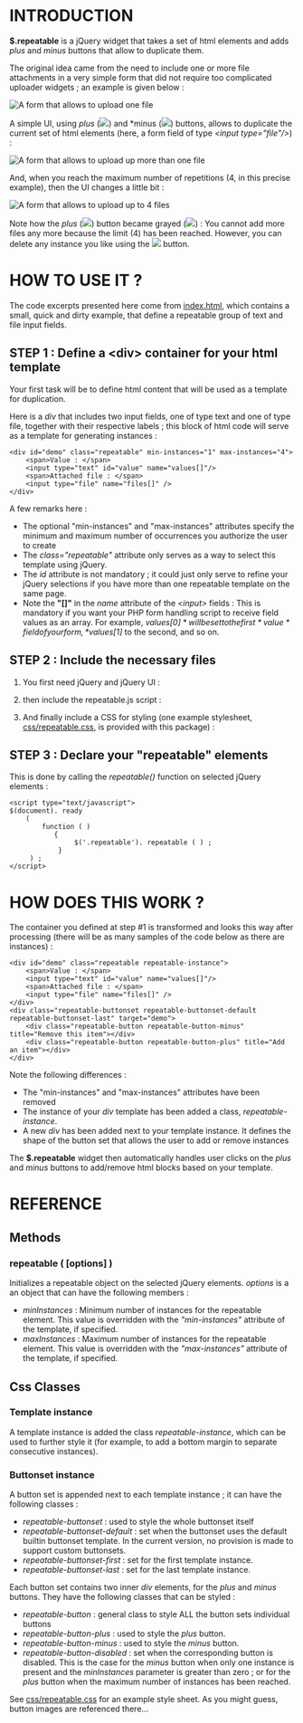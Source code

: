 # INTRODUCTION #
**$.repeatable** is a jQuery widget that takes a set of html elements and adds *plus* and *minus* buttons that allow to duplicate them.

The original idea came from the need to include one or more file attachments in a very simple form that did not require too complicated uploader widgets ; an example is given below :

![A form that allows to upload one file](screenshots/introduction01.png)

A simple UI, using *plus* (![](images/add-small-enabled.png)) and *minus (![](images/delete-small-enabled.png)) buttons, allows to duplicate the current set of html elements (here, a form field of type *&lt;input type="file"/&gt;*) :

![A form that allows to upload up more than one file](screenshots/introduction02.png)
 
And, when you reach the maximum number of repetitions (4, in this precise example), then the UI changes a little bit :

![A form that allows to upload up to 4 files](screenshots/introduction03.png)

Note how the *plus* (![](images/add-small-enabled.png)) button became grayed (![](images/add-small-disabled.png)) : You cannot add more files any more because the limit (4) has been reached. However, you can delete any instance you like using the ![](images/delete-small-enabled.png) button.
 

# HOW TO USE IT ? #

The code excerpts presented here come from [index.html](index.html), which contains a small, quick and dirty example, that define a repeatable group of text and file input fields.

## STEP 1 : Define a &lt;div&gt; container for your html template ##
Your first task will be to define html content that will be used as a template for duplication.

Here is a *div* that includes two input fields, one of type text and one of type file, together with their respective labels ; this block of html code will serve as a template for generating instances :

	<div id="demo" class="repeatable" min-instances="1" max-instances="4">
	    <span>Value : </span>
	    <input type="text" id="value" name="values[]"/>
	    <span>Attached file : </span>
	    <input type="file" name="files[]" />
	</div>

A few remarks here :

- The optional "min-instances" and "max-instances" attributes specify the minimum and maximum number of occurrences you authorize the user to create
- The *class="repeatable"* attribute only serves as a way to select this template using jQuery.
- The *id* attribute is not mandatory ; it could just only serve to refine your jQuery selections if you have more than one repeatable template on the same page.
- Note the **"[]"** in the *name* attribute of the *&lt;input&gt;* fields : This is mandatory if you want your PHP form handling script to receive field values as an array. For example, *$values[0]* will be set to the first *value* field of your form, *$values[1]* to the second, and so on.

## STEP 2 : Include the necessary files ##

1) You first need jQuery and jQuery UI :

	<script language='javascript' src='//ajax.googleapis.com/ajax/libs/jquery/2.1.4/jquery.min.js'></script>
	<script language='javascript' src='//ajax.googleapis.com/ajax/libs/jqueryui/1.11.4/jquery-ui.min.js'></script>

2) then include the repeatable.js script :

	<script language="javascript" type="text/javascript" src="thrak.ui.repeatable-1.0.0.js"></script>

3) And finally include a CSS for styling (one example stylesheet, [css/repeatable.css](css/repeatable.css), is provided with this package) :

	<link rel="stylesheet" href="css/repeatable.css"/>
	
## STEP 3 : Declare your "repeatable" elements ##

This is done by calling the *repeatable()* function on selected jQuery elements :

	<script type="text/javascript">
	$(document). ready
	    (
	        function ( )
	           {
	                $('.repeatable'). repeatable ( ) ;
	            }
	     ) ;
	</script>


# HOW DOES THIS WORK ? #

The container you defined at step #1 is transformed and looks this way after processing (there will be as many samples of the code below as there are instances) :

	<div id="demo" class="repeatable repeatable-instance">
	    <span>Value : </span>
	    <input type="text" id="value" name="values[]"/>
	    <span>Attached file : </span>
	    <input type="file" name="files[]" />
	</div>
	<div class="repeatable-buttonset repeatable-buttonset-default repeatable-buttonset-last" target="demo">	
	    <div class="repeatable-button repeatable-button-minus" title="Remove this item"></div>
	    <div class="repeatable-button repeatable-button-plus" title="Add an item"></div>
	</div>

Note the following differences :

- The "min-instances" and "max-instances" attributes have been removed
- The instance of your *div* template has been added a class, *repeatable-instance*.
- A new *div* has been added next to your template instance. It defines the shape of the button set that allows the user to add or remove instances

The **$.repeatable** widget then automatically handles user clicks on the *plus* and *minus* buttons to add/remove html blocks based on your template.

# REFERENCE #

## Methods ##

### repeatable ( [options] ) ###
Initializes a repeatable object on the selected jQuery elements. *options* is a an object that can have the following members :

- *minInstances* : Minimum number of instances for the repeatable element. This value is overridden with the *"min-instances"* attribute of the template, if specified.
- *maxInstances* : Maximum number of instances for the repeatable element. This value is overridden with the *"max-instances"* attribute of the template, if specified.
 
## Css Classes ##

### Template instance ###
A template instance is added the class *repeatable-instance*, which can be used to further style it (for example, to add a bottom margin to separate consecutive instances).

### Buttonset instance ###
A button set is appended next to each template instance ; it can have the following classes :

- *repeatable-buttonset* : used to style the whole buttonset itself
- *repeatable-buttonset-default* : set when the buttonset uses the default builtin buttonset template. In the current version, no provision is made to support custom buttonsets.
- *repeatable-buttonset-first* : set for the first template instance.
- *repeatable-buttonset-last* : set for the last template instance.

Each button set contains two inner *div* elements, for the *plus* and *minus* buttons. They have the following classes that can be styled :

- *repeatable-button* : general class to style ALL the button sets individual buttons
- *repeatable-button-plus* : used to style the *plus* button.
- *repeatable-button-minus* : used to style the *minus* button.
- *repeatable-button-disabled* : set when the corresponding button is disabled. This is the case for the *minus* button when only one instance is present and the *minInstances* parameter is greater than zero ; or for the *plus* button when the maximum number of instances has been reached.

See [css/repeatable.css](css/repeatable.css) for an example style sheet. As you might guess, button images are referenced there...